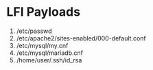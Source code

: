 # LFI Payloads

1. /etc/passwd
2. /etc/apache2/sites-enabled/000-default.conf
3. /etc/mysql/my.cnf
4. /etc/mysql/mariadb.cnf
5. /home/user/.ssh/id_rsa
